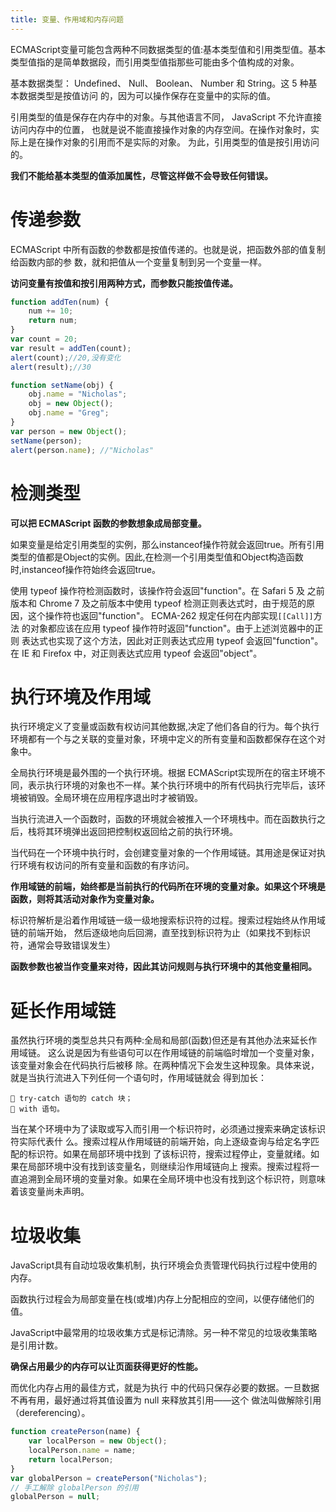 ```yaml
---
title: 变量、作用域和内存问题
---
```


ECMAScript变量可能包含两种不同数据类型的值:基本类型值和引用类型值。基本类型值指的是简单数据段，而引用类型值指那些可能由多个值构成的对象。

基本数据类型： Undefined、 Null、 Boolean、 Number 和 String。这 5 种基本数据类型是按值访问 的，因为可以操作保存在变量中的实际的值。

引用类型的值是保存在内存中的对象。与其他语言不同， JavaScript 不允许直接访问内存中的位置， 也就是说不能直接操作对象的内存空间。在操作对象时，实际上是在操作对象的引用而不是实际的对象。 为此，引用类型的值是按引用访问的。

**我们不能给基本类型的值添加属性，尽管这样做不会导致任何错误。**

# 传递参数

ECMAScript 中所有函数的参数都是按值传递的。也就是说，把函数外部的值复制给函数内部的参 数，就和把值从一个变量复制到另一个变量一样。

**访问变量有按值和按引用两种方式，而参数只能按值传递。**

```javascript
function addTen(num) {
    num += 10;
    return num;
}
var count = 20;
var result = addTen(count);
alert(count);//20,没有变化
alert(result);//30
```

```js
function setName(obj) {
    obj.name = "Nicholas";
    obj = new Object();
    obj.name = "Greg";
}
var person = new Object();
setName(person);
alert(person.name); //"Nicholas"
```

# 检测类型

**可以把 ECMAScript 函数的参数想象成局部变量。**

如果变量是给定引用类型的实例，那么instanceof操作符就会返回true。所有引用类型的值都是Object的实例。因此,在检测一个引用类型值和Object构造函数时,instanceof操作符始终会返回true。

使用 typeof 操作符检测函数时，该操作符会返回"function"。在 Safari 5 及
之前版本和 Chrome 7 及之前版本中使用 typeof 检测正则表达式时，由于规范的原
因，这个操作符也返回"function"。 ECMA-262 规定任何在内部实现`[[Call]]`方法
的对象都应该在应用 typeof 操作符时返回"function"。由于上述浏览器中的正则
表达式也实现了这个方法，因此对正则表达式应用 typeof 会返回"function"。在
IE 和 Firefox 中，对正则表达式应用 typeof 会返回"object"。

# 执行环境及作用域

执行环境定义了变量或函数有权访问其他数据,决定了他们各自的行为。每个执行环境都有一个与之关联的变量对象，环境中定义的所有变量和函数都保存在这个对象中。

全局执行环境是最外围的一个执行环境。根据 ECMAScript实现所在的宿主环境不同，表示执行环境的对象也不一样。某个执行环境中的所有代码执行完毕后，该环境被销毁。全局环境在应用程序退出时才被销毁。

当执行流进入一个函数时，函数的环境就会被推入一个环境栈中。而在函数执行之后，栈将其环境弹出返回把控制权返回给之前的执行环境。

当代码在一个环境中执行时，会创建变量对象的一个作用域链。其用途是保证对执行环境有权访问的所有变量和函数的有序访问。

**作用域链的前端，始终都是当前执行的代码所在环境的变量对象。如果这个环境是函数，则将其活动对象作为变量对象。**

标识符解析是沿着作用域链一级一级地搜索标识符的过程。搜索过程始终从作用域链的前端开始，
然后逐级地向后回溯，直至找到标识符为止（如果找不到标识符，通常会导致错误发生）

**函数参数也被当作变量来对待，因此其访问规则与执行环境中的其他变量相同。**

# 延长作用域链

虽然执行环境的类型总共只有两种:全局和局部(函数)但还是有其他办法来延长作用域链。
这么说是因为有些语句可以在作用域链的前端临时增加一个变量对象，该变量对象会在代码执行后被移
除。在两种情况下会发生这种现象。具体来说，就是当执行流进入下列任何一个语句时，作用域链就会
得到加长：
```
 try-catch 语句的 catch 块；
 with 语句。
```

当在某个环境中为了读取或写入而引用一个标识符时，必须通过搜索来确定该标识符实际代表什
么。搜索过程从作用域链的前端开始，向上逐级查询与给定名字匹配的标识符。如果在局部环境中找到
了该标识符，搜索过程停止，变量就绪。如果在局部环境中没有找到该变量名，则继续沿作用域链向上
搜索。搜索过程将一直追溯到全局环境的变量对象。如果在全局环境中也没有找到这个标识符，则意味
着该变量尚未声明。

# 垃圾收集
JavaScript具有自动垃圾收集机制，执行环境会负责管理代码执行过程中使用的内存。

函数执行过程会为局部变量在栈(或堆)内存上分配相应的空间，以便存储他们的值。

JavaScript中最常用的垃圾收集方式是标记清除。另一种不常见的垃圾收集策略是引用计数。

**确保占用最少的内存可以让页面获得更好的性能。**

而优化内存占用的最佳方式，就是为执行 中的代码只保存必要的数据。一旦数据不再有用，最好通过将其值设置为 null 来释放其引用——这个 做法叫做解除引用（dereferencing）。

```js
function createPerson(name) {
    var localPerson = new Object();
    localPerson.name = name;
    return localPerson;
}
var globalPerson = createPerson("Nicholas");
// 手工解除 globalPerson 的引用
globalPerson = null;
```
